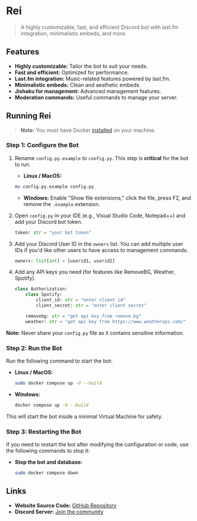 # Rei

> A highly customizable, fast, and efficient Discord bot with last.fm integration, minimalistic embeds, and more.

## Features

- **Highly customizable:** Tailor the bot to suit your needs.
- **Fast and efficient:** Optimized for performance.
- **Last.fm integration:** Music-related features powered by last.fm.
- **Minimalistic embeds:** Clean and aesthetic embeds.
- **Jishaku for management:** Advanced management features.
- **Moderation commands:** Useful commands to manage your server.

## Running Rei

> **Note:** You must have Docker [installed](https://docs.docker.com/engine/install/) on your machine.

### Step 1: Configure the Bot

1. Rename `config.py.example` to `config.py`. This step is **critical** for the bot to run.

    - **Linux / MacOS:**

    ```sh
    mv config.py.example config.py
    ```

    - **Windows:** Enable "Show file extensions," click the file, press F2, and remove the `.example` extension.

2. Open `config.py` in your IDE (e.g., Visual Studio Code, Notepad++) and add your Discord bot token.

    ```py
    token: str = "your bot token"
    ```

3. Add your Discord User ID in the `owners` list. You can add multiple user IDs if you'd like other users to have access to management commands.

    ```py
    owners: list[int] = [userid1, userid2]
    ```

4. Add any API keys you need (for features like RemoveBG, Weather, Spotify).

    ```py
    class Authorization:
        class Spotify:
            client_id: str = "enter client id"
            client_secret: str = "enter client secret"

        removebg: str = "get api key from remove.bg"
        weather: str = "get api key from https://www.weatherapi.com/"
    ```

**Note:** Never share your `config.py` file as it contains sensitive information.

### Step 2: Run the Bot

Run the following command to start the bot:

- **Linux / MacOS:**

    ```sh
    sudo docker compose up -d --build
    ```

- **Windows:**

    ```sh
    docker compose up -d --build
    ```

This will start the bot inside a minimal Virtual Machine for safety.

### Step 3: Restarting the Bot

If you need to restart the bot after modifying the configuration or code, use the following commands to stop it:

- **Stop the bot and database:**

    ```sh
    sudo docker compose down
    ```

## Links

- **Website Source Code:** [GitHub Repository](https://github.com/leeaahhh/rei-websitev2)
- **Discord Server:** [Join the community](https://discord.gg/3mwJgnCrZw)
